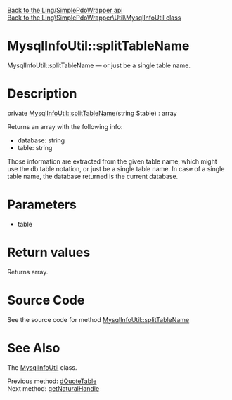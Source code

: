 [Back to the Ling/SimplePdoWrapper api](https://github.com/lingtalfi/SimplePdoWrapper/blob/master/doc/api/Ling/SimplePdoWrapper.md)<br>
[Back to the Ling\SimplePdoWrapper\Util\MysqlInfoUtil class](https://github.com/lingtalfi/SimplePdoWrapper/blob/master/doc/api/Ling/SimplePdoWrapper/Util/MysqlInfoUtil.md)


MysqlInfoUtil::splitTableName
================



MysqlInfoUtil::splitTableName — or just be a single table name.




Description
================


private [MysqlInfoUtil::splitTableName](https://github.com/lingtalfi/SimplePdoWrapper/blob/master/doc/api/Ling/SimplePdoWrapper/Util/MysqlInfoUtil/splitTableName.md)(string $table) : array




Returns an array with the following info:
- database: string
- table: string

Those information are extracted from the given table name, which might use the db.table notation,
or just be a single table name. In case of a single table name, the database returned is the current database.




Parameters
================


- table

    


Return values
================

Returns array.








Source Code
===========
See the source code for method [MysqlInfoUtil::splitTableName](https://github.com/lingtalfi/SimplePdoWrapper/blob/master/Util/MysqlInfoUtil.php#L747-L758)


See Also
================

The [MysqlInfoUtil](https://github.com/lingtalfi/SimplePdoWrapper/blob/master/doc/api/Ling/SimplePdoWrapper/Util/MysqlInfoUtil.md) class.

Previous method: [dQuoteTable](https://github.com/lingtalfi/SimplePdoWrapper/blob/master/doc/api/Ling/SimplePdoWrapper/Util/MysqlInfoUtil/dQuoteTable.md)<br>Next method: [getNaturalHandle](https://github.com/lingtalfi/SimplePdoWrapper/blob/master/doc/api/Ling/SimplePdoWrapper/Util/MysqlInfoUtil/getNaturalHandle.md)<br>

